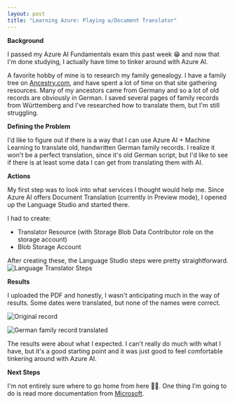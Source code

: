 ```yaml
---
layout: post
title: "Learning Azure: Playing w/Document Translator"
---
```

**Background**

I passed my Azure AI Fundamentals exam this past week 😁 and now that I'm done studying, I actually have time to tinker around with Azure AI. 

A favorite hobby of mine is to research my family genealogy. I have a family tree on [Ancestry.com](https://www.ancestry.com/profile/0866cf60-0006-0000-0000-000000000000?preview=true), and have spent a lot of time on that site gathering resources. Many of my ancestors came from Germany and so a lot of old records are obviously in German. I saved several pages of family records from Württemberg and I've researched how to translate them, but I'm still struggling.

**Defining the Problem**

I'd like to figure out if there is a way that I can use Azure AI + Machine Learning to translate old, handwritten German family records. I realize it won't be a perfect translation, since it's old German script, but I'd like to see if there is at least some data I can get from translating them with AI.

**Actions**

My first step was to look into what services I thought would help me. Since Azure AI offers Document Translation (currently in Preview mode), I opened up the Language Studio and started there. 

I had to create: 

* Translator Resource (with Storage Blob Data Contributor role on the storage account)
* Blob Storage Account

After creating these, the Language Studio steps were pretty straightforward.
![Language Translator Steps](/tanyaselvog.github.io/assets/job.png)

**Results**

I uploaded the PDF and honestly, I wasn't anticipating much in the way of results. Some dates were translated, but none of the names were correct. 

![Original record](/tanyaselvog.github.io/assets/familyTree.jpg)

![German family record translated](/tanyaselvog.github.io/assets/textTranslated.jpg)

The results were about what I expected. I can't really do much with what I have, but it's a good starting point and it was just good to feel comfortable tinkering around with Azure AI.


**Next Steps**

I'm not entirely sure where to go home from here 🤷‍♀️. One thing I'm going to do is read more documentation from [Microsoft](https://learn.microsoft.com/en-us/azure/ai-services/). 




